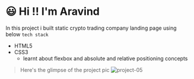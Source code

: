 # :smiley: Hi !! I'm Aravind

In this project i built static crypto trading company landing page using below `tech stack`

- HTML5
- CSS3
  - learnt about flexbox and absolute and relative positioning concepts

> Here's the glimpse of the project pic
> ![project-05]()
